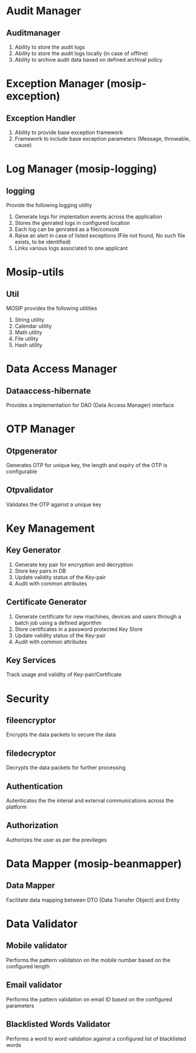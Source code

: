 
# Audit Manager

## Auditmanager
1. Ability to store the audit logs
1. Ability to store the audit logs locally (in case of offline)
1. Ability to archive audit data based on defined archival policy
# Exception Manager (mosip-exception)
## Exception Handler 
1. Ability to provide base exception framework
1. Framework to include base exception parameters (Message, throwable, cause)
# Log Manager (mosip-logging)
## logging
Provide the following logging utility
1. Generate logs for implentation events across the application
1. Stores the genrated logs in configured location
1. Each log can be genrated as a file/console
1. Raise an alert in case of listed exceptions (File not found, No such file exists, to be identified)
1. Links various logs associated to one applicant
# Mosip-utils
## Util
MOSIP provides the following utilities
1. String utility
1. Calendar utility
1. Math utility
1. File utility
1. Hash utility
# Data Access Manager
## Dataaccess-hibernate
Provides a implementation for DAO (Data Access Manager) interface 
# OTP Manager
## Otpgenerator
Generates OTP for unique key, the length and expiry of the OTP is configurable
## Otpvalidator
Validates the OTP against a unique key
# Key Management
## Key Generator
1. Generate key pair for encryption and decryption 
1. Store key pairs in DB 
1. Update validity status of the Key-pair
1. Audit with common attributes
## Certificate Generator
1. Generate certificate for new machines, devices and users through a batch job using a defined algorithm
1. Store certificates in a password protected Key Store
1. Update validity status of the Key-pair
1. Audit with common attributes
## Key Services
Track usage and validity of Key-pair/Certificate
# Security
## fileencryptor
Encrypts the data packets to secure the data
## filedecryptor
Decrypts the data packets for further processing
## Authentication
Autenticates the the intenal and external communications across the platform
## Authorization
Authorizes the user as per the previleges
# Data Mapper (mosip-beanmapper)
## Data Mapper
Facilitate data mapping between DTO (Data Transfer Object) and Entity
# Data Validator 
## Mobile validator
Performs the pattern validation on the mobile number based on the configured length
## Email validator
Performs the pattern validation on email ID based on the configured parameters
## Blacklisted Words Validator
Performs a word to word validation against a configured list of blacklisted words




